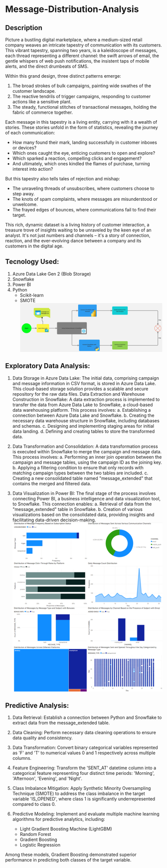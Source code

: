 # Message-Distribution-Analysis

## Description

Picture a bustling digital marketplace, where a medium-sized retail company weaves an intricate tapestry of communication with its customers. This vibrant tapestry, spanning two years, is a kaleidoscope of messages, each thread representing a different channel: the swift arrows of email, the gentle whispers of web push notifications, the insistent taps of mobile alerts, and the direct drumbeats of SMS.

Within this grand design, three distinct patterns emerge:

1. The broad strokes of bulk campaigns, painting wide swathes of the customer landscape.
2. The reactive tendrils of trigger campaigns, responding to customer actions like a sensitive plant.
3. The steady, functional stitches of transactional messages, holding the fabric of commerce together.

Each message in this tapestry is a living entity, carrying with it a wealth of stories. These stories unfold in the form of statistics, revealing the journey of each communication:

- How many found their mark, landing successfully in customer inboxes or devices?
- Which ones caught the eye, enticing customers to open and explore?
- Which sparked a reaction, compelling clicks and engagement?
- And ultimately, which ones kindled the flames of purchase, turning interest into action?

But this tapestry also tells tales of rejection and mishap:

- The unraveling threads of unsubscribes, where customers choose to step away.
- The knots of spam complaints, where messages are misunderstood or unwelcome.
- The frayed edges of bounces, where communications fail to find their target.

This rich, dynamic dataset is a living history of customer interaction, a treasure trove of insights waiting to be unraveled by the keen eye of an analyst. It's not just numbers and channels – it's a story of connection, reaction, and the ever-evolving dance between a company and its customers in the digital age.

## Tecnology Used:

1. Azure Data Lake Gen 2 (Blob Storage)
2. Snowflake
3. Power BI
4. Python
    - Scikit-learn
    - SMOTE
![alt text](flowchart_messages.jpg)

## Exploratory Data Analysis:

1. Data Storage in Azure Data Lake:
The initial data, comprising campaign and message information in CSV format, is stored in Azure Data Lake. This cloud-based storage solution provides a scalable and secure repository for the raw data files.
Data Extraction and Warehouse Construction in Snowflake:
A data extraction process is implemented to transfer the data from Azure Data Lake to Snowflake, a cloud-based data warehousing platform. This process involves:
    a. Establishing a connection between Azure Data Lake and Snowflake.
    b. Creating the necessary data warehouse structure in Snowflake, including databases and schemas.
    c. Designing and implementing staging areas for initial data landing.
    d. Defining and creating tables to store the transformed data.
2. Data Transformation and Consolidation:
A data transformation process is executed within Snowflake to merge the campaign and message data. This process involves:
    a. Performing an inner join operation between the campaign and message tables, using the campaign ID as the joining key.
    b. Applying a filtering condition to ensure that only records with matching campaign types between the two tables are included.
    c. Creating a new consolidated table named "message_extended" that contains the merged and filtered data.

3. Data Visualization in Power BI:
The final stage of the process involves connecting Power BI, a business intelligence and data visualization tool, to Snowflake. This connection enables:
    a. Retrieval of data from the "message_extended" table in Snowflake.
    b. Creation of various visualizations based on the consolidated data, providing insights and facilitating data-driven decision-making.
![alt text](dashboard1.png)
![alt text](dashboard2.png)

## Predictive Analysis:
1. Data Retrieval: 
Establish a connection between Python and Snowflake to extract data from the message_extended table.

2. Data Cleaning:
Perform necessary data cleaning operations to ensure data quality and consistency.

3. Data Transformation:
Convert binary categorical variables represented as 'F' and 'T' to numerical values 0 and 1 respectively across multiple columns.

4. Feature Engineering:
Transform the 'SENT_AT' datetime column into a categorical feature representing four distinct time periods: 'Morning', 'Afternoon', 'Evening', and 'Night'.

5. Class Imbalance Mitigation:
Apply Synthetic Minority Oversampling Technique (SMOTE) to address the class imbalance in the target variable 'IS_OPENED', where class 1 is significantly underrepresented compared to class 0.

6. Predictive Modeling:
Implement and evaluate multiple machine learning algorithms for predictive analytics, including:

    - Light Gradient Boosting Machine (LightGBM)
    - Random Forest
    - Gradient Boosting
    - Logistic Regression

Among these models, Gradient Boosting demonstrated superior performance in predicting both classes of the target variable.
